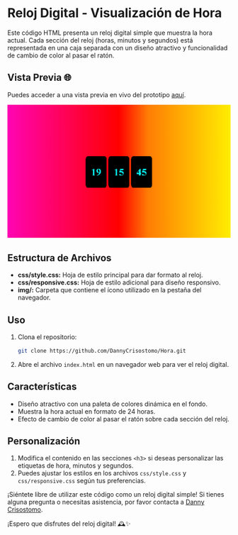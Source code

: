 # Reloj Digital - Visualización de Hora

Este código HTML presenta un reloj digital simple que muestra la hora actual. Cada sección del reloj (horas, minutos y segundos) está representada en una caja separada con un diseño atractivo y funcionalidad de cambio de color al pasar el ratón.

## Vista Previa 🌐

Puedes acceder a una vista previa en vivo del prototipo [aquí](https://gorgeous-zuccutto-26cf6c.netlify.app/).


![php](https://github.com/DannyCrisostomo/Hora/blob/main/Hora.png)


## Estructura de Archivos

- **css/style.css:** Hoja de estilo principal para dar formato al reloj.
- **css/responsive.css:** Hoja de estilo adicional para diseño responsivo.
- **img/:** Carpeta que contiene el ícono utilizado en la pestaña del navegador.

## Uso

1. Clona el repositorio:

    ```bash
    git clone https://github.com/DannyCrisostomo/Hora.git
    ```

2. Abre el archivo `index.html` en un navegador web para ver el reloj digital.

## Características

- Diseño atractivo con una paleta de colores dinámica en el fondo.
- Muestra la hora actual en formato de 24 horas.
- Efecto de cambio de color al pasar el ratón sobre cada sección del reloj.

## Personalización

1. Modifica el contenido en las secciones `<h3>` si deseas personalizar las etiquetas de hora, minutos y segundos.
2. Puedes ajustar los estilos en los archivos `css/style.css` y `css/responsive.css` según tus preferencias.

¡Siéntete libre de utilizar este código como un reloj digital simple! Si tienes alguna pregunta o necesitas asistencia, por favor contacta a [Danny Crisostomo](#).

¡Espero que disfrutes del reloj digital! 🕰️✨

